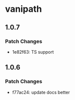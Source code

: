 # vanipath

## 1.0.7

### Patch Changes

- 1e82f63: TS support

## 1.0.6

### Patch Changes

- f77ac24: update docs better
